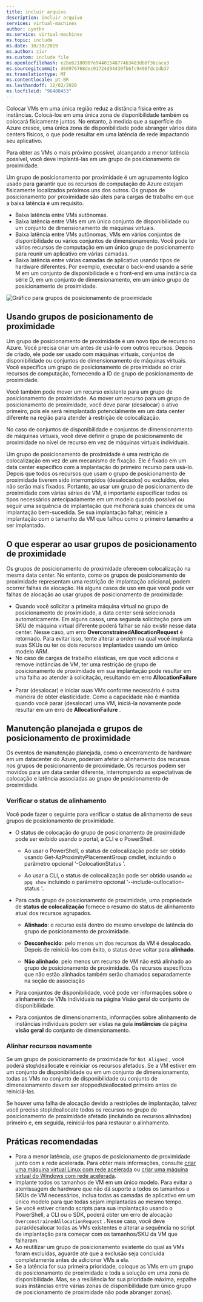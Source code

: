 ```yaml
---
title: incluir arquivo
description: incluir arquivo
services: virtual-machines
author: cynthn
ms.service: virtual-machines
ms.topic: include
ms.date: 10/30/2019
ms.author: zivr
ms.custom: include file
ms.openlocfilehash: e2be62180907e94401548774b3403db0f36caca3
ms.sourcegitcommit: d60976768dec91724d94430fb6fc9498fdc1db37
ms.translationtype: MT
ms.contentlocale: pt-BR
ms.lasthandoff: 12/02/2020
ms.locfileid: "96488453"
---
```

Colocar VMs em uma única região reduz a distância física entre as instâncias. Colocá-los em uma única zona de disponibilidade também os colocará fisicamente juntos. No entanto, à medida que a superfície do Azure cresce, uma única zona de disponibilidade pode abranger vários data centers físicos, o que pode resultar em uma latência de rede impactando seu aplicativo. 

Para obter as VMs o mais próximo possível, alcançando a menor latência possível, você deve implantá-las em um grupo de posicionamento de proximidade.

Um grupo de posicionamento por proximidade é um agrupamento lógico usado para garantir que os recursos de computação do Azure estejam fisicamente localizados próximos uns dos outros. Os grupos de posicionamento por proximidade são úteis para cargas de trabalho em que a baixa latência é um requisito.


- Baixa latência entre VMs autônomas.
- Baixa latência entre VMs em um único conjunto de disponibilidade ou um conjunto de dimensionamento de máquinas virtuais. 
- Baixa latência entre VMs autônomas, VMs em vários conjuntos de disponibilidade ou vários conjuntos de dimensionamento. Você pode ter vários recursos de computação em um único grupo de posicionamento para reunir um aplicativo em várias camadas. 
- Baixa latência entre várias camadas de aplicativo usando tipos de hardware diferentes. Por exemplo, executar o back-end usando a série M em um conjunto de disponibilidade e o front-end em uma instância da série D, em um conjunto de dimensionamento, em um único grupo de posicionamento de proximidade.


![Gráfico para grupos de posicionamento de proximidade](./media/virtual-machines-common-ppg/ppg.png)

## <a name="using-proximity-placement-groups"></a>Usando grupos de posicionamento de proximidade 

Um grupo de posicionamento de proximidade é um novo tipo de recurso no Azure. Você precisa criar um antes de usá-lo com outros recursos. Depois de criado, ele pode ser usado com máquinas virtuais, conjuntos de disponibilidade ou conjuntos de dimensionamento de máquinas virtuais. Você especifica um grupo de posicionamento de proximidade ao criar recursos de computação, fornecendo a ID de grupo de posicionamento de proximidade. 

Você também pode mover um recurso existente para um grupo de posicionamento de proximidade. Ao mover um recurso para um grupo de posicionamento de proximidade, você deve parar (desalocar) o ativo primeiro, pois ele será reimplantado potencialmente em um data center diferente na região para atender à restrição de colocalização. 

No caso de conjuntos de disponibilidade e conjuntos de dimensionamento de máquinas virtuais, você deve definir o grupo de posicionamento de proximidade no nível de recurso em vez de máquinas virtuais individuais. 

Um grupo de posicionamento de proximidade é uma restrição de colocalização em vez de um mecanismo de fixação. Ele é fixado em um data center específico com a implantação do primeiro recurso para usá-lo. Depois que todos os recursos que usam o grupo de posicionamento de proximidade tiverem sido interrompidos (desalocados) ou excluídos, eles não serão mais fixados. Portanto, ao usar um grupo de posicionamento de proximidade com várias séries de VM, é importante especificar todos os tipos necessários antecipadamente em um modelo quando possível ou seguir uma sequência de implantação que melhorará suas chances de uma implantação bem-sucedida. Se sua implantação falhar, reinicie a implantação com o tamanho da VM que falhou como o primeiro tamanho a ser implantado.

## <a name="what-to-expect-when-using-proximity-placement-groups"></a>O que esperar ao usar grupos de posicionamento de proximidade 
Os grupos de posicionamento de proximidade oferecem colocalização na mesma data center. No entanto, como os grupos de posicionamento de proximidade representam uma restrição de implantação adicional, podem ocorrer falhas de alocação. Há alguns casos de uso em que você pode ver falhas de alocação ao usar grupos de posicionamento de proximidade:

- Quando você solicitar a primeira máquina virtual no grupo de posicionamento de proximidade, a data center será selecionada automaticamente. Em alguns casos, uma segunda solicitação para um SKU de máquina virtual diferente poderá falhar se não existir nesse data center. Nesse caso, um erro **OverconstrainedAllocationRequest** é retornado. Para evitar isso, tente alterar a ordem na qual você implanta suas SKUs ou ter os dois recursos implantados usando um único modelo ARM.
-   No caso de cargas de trabalho elásticas, em que você adiciona e remove instâncias de VM, ter uma restrição de grupo de posicionamento de proximidade em sua implantação pode resultar em uma falha ao atender à solicitação, resultando em erro **AllocationFailure** . 
- Parar (desalocar) e iniciar suas VMs conforme necessário é outra maneira de obter elasticidade. Como a capacidade não é mantida quando você parar (desalocar) uma VM, iniciá-la novamente pode resultar em um erro de **AllocationFailure** .

## <a name="planned-maintenance-and-proximity-placement-groups"></a>Manutenção planejada e grupos de posicionamento de proximidade

Os eventos de manutenção planejada, como o encerramento de hardware em um datacenter do Azure, poderiam afetar o alinhamento dos recursos nos grupos de posicionamento de proximidade. Os recursos podem ser movidos para um data center diferente, interrompendo as expectativas de colocação e latência associadas ao grupo de posicionamento de proximidade.

### <a name="check-the-alignment-status"></a>Verificar o status de alinhamento

Você pode fazer o seguinte para verificar o status de alinhamento de seus grupos de posicionamento de proximidade.


- O status de colocação do grupo de posicionamento de proximidade pode ser exibido usando o portal, a CLI e o PowerShell.

    -   Ao usar o PowerShell, o status de colocalização pode ser obtido usando Get-AzProximityPlacementGroup cmdlet, incluindo o parâmetro opcional '-ColocationStatus '.

    -   Ao usar a CLI, o status de colocalização pode ser obtido usando `az ppg show` incluindo o parâmetro opcional '--include-outlocation-status '.

- Para cada grupo de posicionamento de proximidade, uma propriedade de **status de colocalização** fornece o resumo do status de alinhamento atual dos recursos agrupados. 

    - **Alinhado**: o recurso está dentro do mesmo envelope de latência do grupo de posicionamento de proximidade.

    - **Desconhecido**: pelo menos um dos recursos da VM é desalocado. Depois de reiniciá-los com êxito, o status deve voltar para **alinhado**.

    - **Não alinhado**: pelo menos um recurso de VM não está alinhado ao grupo de posicionamento de proximidade. Os recursos específicos que não estão alinhados também serão chamados separadamente na seção de associação

- Para conjuntos de disponibilidade, você pode ver informações sobre o alinhamento de VMs individuais na página Visão geral do conjunto de disponibilidade.

- Para conjuntos de dimensionamento, informações sobre alinhamento de instâncias individuais podem ser vistas na guia **instâncias** da página **visão geral** do conjunto de dimensionamento. 


### <a name="re-align-resources"></a>Alinhar recursos novamente 

Se um grupo de posicionamento de proximidade for `Not Aligned` , você poderá stop\deallocate e reiniciar os recursos afetados. Se a VM estiver em um conjunto de disponibilidade ou em um conjunto de dimensionamento, todas as VMs no conjunto de disponibilidade ou conjunto de dimensionamento devem ser stopped\deallocated primeiro antes de reiniciá-las.

Se houver uma falha de alocação devido a restrições de implantação, talvez você precise stop\deallocate todos os recursos no grupo de posicionamento de proximidade afetado (incluindo os recursos alinhados) primeiro e, em seguida, reiniciá-los para restaurar o alinhamento.

## <a name="best-practices"></a>Práticas recomendadas 
- Para a menor latência, use grupos de posicionamento de proximidade junto com a rede acelerada. Para obter mais informações, consulte [criar uma máquina virtual Linux com rede acelerada](../articles/virtual-network/create-vm-accelerated-networking-cli.md?toc=%2fazure%2fvirtual-machines%2flinux%2ftoc.json) ou [criar uma máquina virtual do Windows com rede acelerada](../articles/virtual-network/create-vm-accelerated-networking-powershell.md?toc=%2fazure%2fvirtual-machines%2fwindows%2ftoc.json).
- Implante todos os tamanhos de VM em um único modelo. Para evitar a aterrissagem de hardware que não dá suporte a todos os tamanhos e SKUs de VM necessários, inclua todas as camadas de aplicativo em um único modelo para que todas sejam implantadas ao mesmo tempo.
- Se você estiver criando scripts para sua implantação usando o PowerShell, a CLI ou o SDK, poderá obter um erro de alocação `OverconstrainedAllocationRequest` . Nesse caso, você deve parar/desalocar todas as VMs existentes e alterar a sequência no script de implantação para começar com os tamanhos/SKU da VM que falharam. 
- Ao reutilizar um grupo de posicionamento existente do qual as VMs foram excluídas, aguarde até que a exclusão seja concluída completamente antes de adicionar VMs a ela.
- Se a latência for sua primeira prioridade, coloque as VMs em um grupo de posicionamento de proximidade e toda a solução em uma zona de disponibilidade. Mas, se a resiliência for sua prioridade máxima, espalhe suas instâncias entre várias zonas de disponibilidade (um único grupo de posicionamento de proximidade não pode abranger zonas).